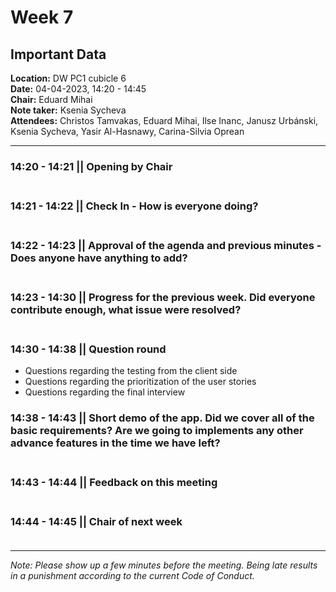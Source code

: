 # Week 7

## Important Data
**Location:** DW PC1 cubicle 6\
**Date:** 04-04-2023, 14:20 - 14:45\
**Chair:** Eduard Mihai\
**Note taker:** Ksenia Sycheva\
**Attendees:** Christos Tamvakas, Eduard Mihai, Ilse Inanc, Janusz Urbánski, Ksenia Sycheva, Yasir Al-Hasnawy, Carina-Silvia Oprean

----------

### **14:20 - 14:21** || Opening by Chair <br/><br>

### **14:21 - 14:22** || Check In - How is everyone doing? <br/><br>

### **14:22 - 14:23** || Approval of the agenda and previous minutes - Does anyone have anything to add? <br /> <br>

### **14:23 - 14:30** || Progress for the previous week. Did everyone contribute enough, what issue were resolved? <br /> <br>

### **14:30 - 14:38** || Question round 
+ Questions regarding the testing from the client side
+ Questions regarding the prioritization of the user stories
+ Questions regarding the final interview 

### **14:38 - 14:43** || Short demo of the app. Did we cover all of the basic requirements? Are we going to implements any other advance features in the time we have left? <br /> <br>

### **14:43 - 14:44** || Feedback on this meeting <br /> <br>

### **14:44 - 14:45** || Chair of next week <br /> <br>

----------

*Note: Please show up a few minutes before the meeting. Being late results in a punishment according to the current Code of Conduct.*
